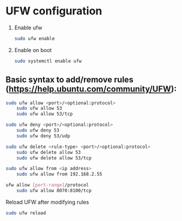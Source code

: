# UFW configuration
1. Enable ufw
    ```bash
    sudo ufw enable
    ```
2. Enable on boot
    ```bash        
    sudo systemctl enable ufw
    ```
## Basic syntax to add/remove rules (https://help.ubuntu.com/community/UFW):
```bash
sudo ufw allow <port>/<optional:protocol>
    sudo ufw allow 53
    sudo ufw allow 53/tcp

sudo ufw deny <port>/<optional:protocol>
    sudo ufw deny 53
    sudo ufw deny 53/udp

sudo ufw delete <rule-type> <port>/<optional:protocol>
    sudo ufw delete allow 53
    sudo ufw delete allow 53/tcp

sudo ufw allow from <ip address>
    sudo ufw allow from 192.168.2.55

ufw allow [port-range]/protocol
    sudo ufw allow 8070:8100/tcp
```
Reload UFW after modifying rules
```bash
sudo ufw reload
```